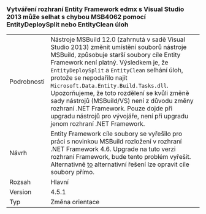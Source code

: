 ### <a name="building-an-entity-framework-edmx-with-visual-studio-2013-can-fail-with-error-msb4062-if-using-the-entitydeploysplit-or-entityclean-tasks"></a>Vytváření rozhraní Entity Framework edmx s Visual Studio 2013 může selhat s chybou MSB4062 pomocí EntityDeploySplit nebo EntityClean úloh

|   |   |
|---|---|
|Podrobnosti|Nástroje MSBuild 12.0 (zahrnutá v sadě Visual Studio 2013) změnit umístění souborů nástroje MSBuild, způsobuje starší soubory cíle Entity Framework není platný. Výsledkem je, že <code>EntityDeploySplit</code> a <code>EntityClean</code> selhání úloh, protože se nepodařilo najít <code>Microsoft.Data.Entity.Build.Tasks.dll</code>. Upozorňujeme, že toto rozdělení se kvůli změně sady nástrojů (MSBuild/VS) není z důvodu změny rozhraní .NET Framework. Pouze dojde při upgradu nástrojů pro vývojáře, není při upgradu jenom rozhraní .NET Framework.|
|Návrh|Entity Framework cíle soubory se vyřešilo pro práci s novinkou MSBuild rozložení v rozhraní .NET Framework 4.6. Upgrade na tuto verzi rozhraní Framework, bude tento problém vyřešit. Alternativně [to](http://stackoverflow.com/a/24249247/131944) alternativní řešení lze opravit cíle soubory přímo.|
|Rozsah|Hlavní|
|Version|4.5.1|
|Typ|Změna orientace|

